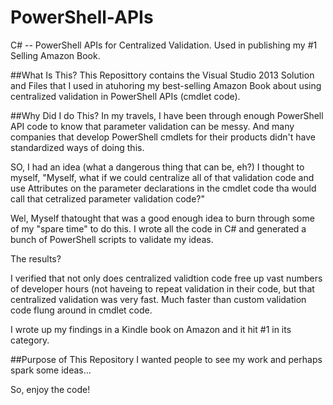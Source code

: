 # PowerShell-APIs
C# -- PowerShell APIs for Centralized Validation. Used in publishing my #1 Selling Amazon Book.

##What Is This?
This Reposittory contains the Visual Studio 2013 Solution and Files that I used in atuhoring my best-selling Amazon Book about using centralized validation in PowerShell APIs (cmdlet code).

##Why Did I do This?
In my travels, I have been through enough PowerShell API code to know that parameter validation can be messy. And many companies that develop PowerShell cmdlets for their products didn't have standardized ways of doing this. 

SO, I had an idea (what a dangerous thing that can be, eh?) I thought to myself, "Myself, what if we could centralize all of that validation code and use Attributes on the parameter declarations in the cmdlet code tha would call that cetralized parameter validation code?"

Wel, Myself thatought that was a good enough idea to burn through some of my "spare time" to do this. I wrote all the code in C# and generated a bunch of PowerShell scripts to validate my ideas. 

The results? 

I verified that not only does centralized validtion code free up vast numbers of developer hours (not haveing to repeat validation in their code, but that centralized validation was very fast. Much faster than custom validation code flung around in cmdlet code.

I wrote up my findings in a Kindle book on Amazon and it hit #1 in its category. 

##Purpose of This Repository
I wanted people to see my work and perhaps spark some ideas...

So, enjoy the code!

